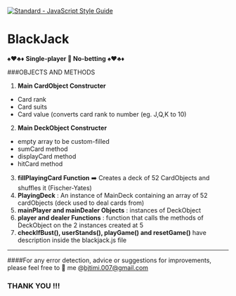[![Standard - JavaScript Style Guide](https://img.shields.io/badge/code%20style-standard-brightgreen.svg)](http://standardjs.com/)
# BlackJack
:spades::hearts::clubs::diamonds:    **Single-player :small_blue_diamond: No-betting**    :spades::hearts::clubs::diamonds:

###OBJECTS AND METHODS

1. **Main CardObject Constructer**
  - Card rank
  - Card suits
  - Card value (converts card rank to number (eg. J,Q,K to 10)
2. **Main DeckObject Constructer**
  - empty array to be custom-filled
  - sumCard method
  - displayCard method
  - hitCard method
3. **fillPlayingCard Function**  :arrow_right:  Creates a deck of 52 CardObjects and shuffles it (Fischer-Yates)
4. **PlayingDeck** : An instance of MainDeck containing an array of 52 cardObjects (deck used to deal cards from)
5. **mainPlayer and mainDealer Objects** : instances of DeckObject
6. **player and dealer Functions** : function that calls the methods of DeckObject on the 2 instances created at 5
7. **checkIfBust(), userStands(), playGame() and resetGame()** have description inside the blackjack.js file

---
####For any error detection, advice or suggestions for improvements, please feel free to :email: me @bjtimi.007@gmail.com

### THANK YOU !!!

